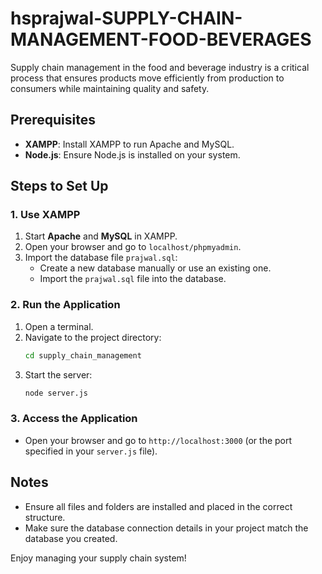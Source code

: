 # hsprajwal-SUPPLY-CHAIN-MANAGEMENT-FOOD-BEVERAGES

Supply chain management in the food and beverage industry is a critical process that ensures products move efficiently from production to consumers while maintaining quality and safety.

## Prerequisites

- **XAMPP**: Install XAMPP to run Apache and MySQL.
- **Node.js**: Ensure Node.js is installed on your system.

## Steps to Set Up

### 1. Use XAMPP
1. Start **Apache** and **MySQL** in XAMPP.
2. Open your browser and go to `localhost/phpmyadmin`.
3. Import the database file `prajwal.sql`:
   - Create a new database manually or use an existing one.
   - Import the `prajwal.sql` file into the database.

### 2. Run the Application
1. Open a terminal.
2. Navigate to the project directory:
   ```bash
   cd supply_chain_management
   ```
3. Start the server:
   ```bash
   node server.js
   ```

### 3. Access the Application
- Open your browser and go to `http://localhost:3000` (or the port specified in your `server.js` file).

## Notes
- Ensure all files and folders are installed and placed in the correct structure.
- Make sure the database connection details in your project match the database you created.

Enjoy managing your supply chain system!
